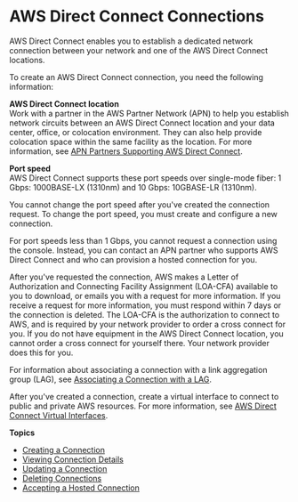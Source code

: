 # AWS Direct Connect Connections<a name="WorkingWithConnections"></a>

AWS Direct Connect enables you to establish a dedicated network connection between your network and one of the AWS Direct Connect locations\.

To create an AWS Direct Connect connection, you need the following information:

**AWS Direct Connect location**  
Work with a partner in the AWS Partner Network \(APN\) to help you establish network circuits between an AWS Direct Connect location and your data center, office, or colocation environment\. They can also help provide colocation space within the same facility as the location\. For more information, see [APN Partners Supporting AWS Direct Connect](https://aws.amazon.com/directconnect/partners)\.

**Port speed**  
AWS Direct Connect supports these port speeds over single\-mode fiber: 1 Gbps: 1000BASE\-LX \(1310nm\) and 10 Gbps: 10GBASE\-LR \(1310nm\)\.

You cannot change the port speed after you've created the connection request\. To change the port speed, you must create and configure a new connection\.

For port speeds less than 1 Gbps, you cannot request a connection using the console\. Instead, you can contact an APN partner who supports AWS Direct Connect and who can provision a hosted connection for you\.

After you've requested the connection, AWS makes a Letter of Authorization and Connecting Facility Assignment \(LOA\-CFA\) available to you to download, or emails you with a request for more information\. If you receive a request for more information, you must respond within 7 days or the connection is deleted\. The LOA\-CFA is the authorization to connect to AWS, and is required by your network provider to order a cross connect for you\. If you do not have equipment in the AWS Direct Connect location, you cannot order a cross connect for yourself there\. Your network provider does this for you\. 

For information about associating a connection with a link aggregation group \(LAG\), see [Associating a Connection with a LAG](associate-connection-with-lag.md)\.

After you've created a connection, create a virtual interface to connect to public and private AWS resources\. For more information, see [AWS Direct Connect Virtual Interfaces](WorkingWithVirtualInterfaces.md)\.

**Topics**
+ [Creating a Connection](create-connection.md)
+ [Viewing Connection Details](viewdetails.md)
+ [Updating a Connection](updateconnection.md)
+ [Deleting Connections](deleteconnection.md)
+ [Accepting a Hosted Connection](acceptSub1Gconnection.md)